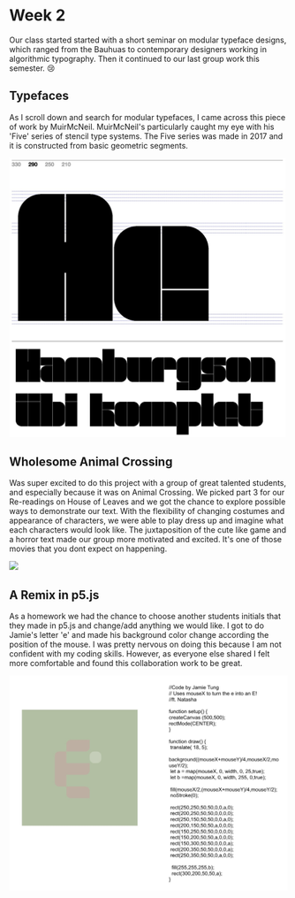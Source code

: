 # Week 2
Our class started started with a short seminar on modular typeface designs, which ranged from the Bauhuas to contemporary designers working in algorithmic typography. Then it continued to our last group work this semester. 😢 

## Typefaces
As I scroll down and search for modular typefaces, I came across this piece of work by MuirMcNeil. MuirMcNeil's particularly caught my eye with his 'Five' series of stencil type systems. The Five series was made in 2017 and it is constructed from basic geometric segments.

<img src="five-muirmcneil.JPG" width = 500>


## Wholesome Animal Crossing
Was super excited to do this project with a group of great talented students, and especially because it was on Animal Crossing. We picked part 3 for our Re-readings on House of Leaves and we got the chance to explore possible ways to demonstrate our text. With the flexibility of changing costumes and appearance of characters, we were able to play dress up and imagine what each characters would look like. The juxtaposition of the cute like game and a horror text made our group more motivated and excited. It's one of those movies that you dont expect on happening.

<img src="Animalcrossing.gif">


## A Remix in p5.js
As a homework we had the chance to choose another students initials that they made in p5.js and change/add anything we would like. I got to do Jamie's letter 'e' and made his background color change according the position of the mouse. I was pretty nervous on doing this because I am not confident with my coding skills. However, as everyone else shared I felt more comfortable and found this collaboration work to be great.

<img src="jamie's p5js.JPG">
